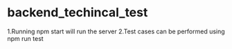 # backend_techincal_test

1.Running npm start will run the server
2.Test cases can be performed using npm run test
